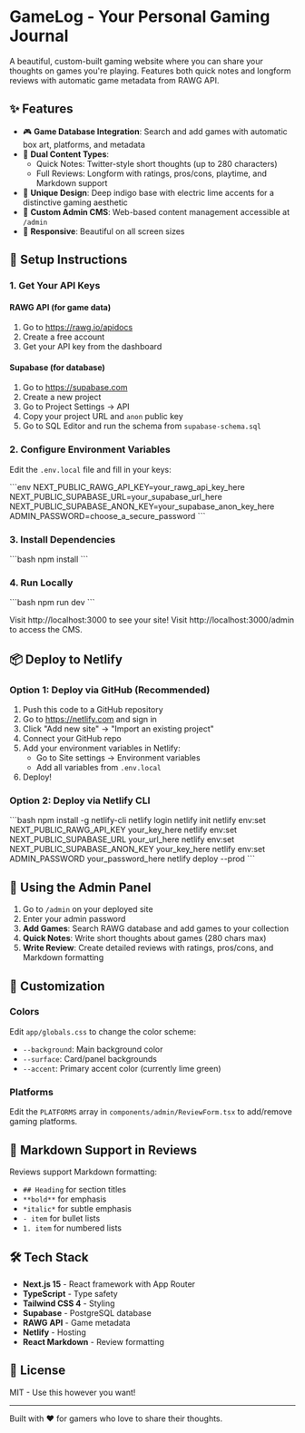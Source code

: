 # GameLog - Your Personal Gaming Journal

A beautiful, custom-built gaming website where you can share your thoughts on games you're playing. Features both quick notes and longform reviews with automatic game metadata from RAWG API.

## ✨ Features

- 🎮 **Game Database Integration**: Search and add games with automatic box art, platforms, and metadata
- 📝 **Dual Content Types**:
  - Quick Notes: Twitter-style short thoughts (up to 280 characters)
  - Full Reviews: Longform with ratings, pros/cons, playtime, and Markdown support
- 🎨 **Unique Design**: Deep indigo base with electric lime accents for a distinctive gaming aesthetic
- 🔐 **Custom Admin CMS**: Web-based content management accessible at `/admin`
- 📱 **Responsive**: Beautiful on all screen sizes

## 🚀 Setup Instructions

### 1. Get Your API Keys

#### RAWG API (for game data)
1. Go to https://rawg.io/apidocs
2. Create a free account
3. Get your API key from the dashboard

#### Supabase (for database)
1. Go to https://supabase.com
2. Create a new project
3. Go to Project Settings → API
4. Copy your project URL and `anon` public key
5. Go to SQL Editor and run the schema from `supabase-schema.sql`

### 2. Configure Environment Variables

Edit the `.env.local` file and fill in your keys:

\`\`\`env
NEXT_PUBLIC_RAWG_API_KEY=your_rawg_api_key_here
NEXT_PUBLIC_SUPABASE_URL=your_supabase_url_here
NEXT_PUBLIC_SUPABASE_ANON_KEY=your_supabase_anon_key_here
ADMIN_PASSWORD=choose_a_secure_password
\`\`\`

### 3. Install Dependencies

\`\`\`bash
npm install
\`\`\`

### 4. Run Locally

\`\`\`bash
npm run dev
\`\`\`

Visit http://localhost:3000 to see your site!
Visit http://localhost:3000/admin to access the CMS.

## 📦 Deploy to Netlify

### Option 1: Deploy via GitHub (Recommended)

1. Push this code to a GitHub repository
2. Go to https://netlify.com and sign in
3. Click "Add new site" → "Import an existing project"
4. Connect your GitHub repo
5. Add your environment variables in Netlify:
   - Go to Site settings → Environment variables
   - Add all variables from `.env.local`
6. Deploy!

### Option 2: Deploy via Netlify CLI

\`\`\`bash
npm install -g netlify-cli
netlify login
netlify init
netlify env:set NEXT_PUBLIC_RAWG_API_KEY your_key_here
netlify env:set NEXT_PUBLIC_SUPABASE_URL your_url_here
netlify env:set NEXT_PUBLIC_SUPABASE_ANON_KEY your_key_here
netlify env:set ADMIN_PASSWORD your_password_here
netlify deploy --prod
\`\`\`

## 🎯 Using the Admin Panel

1. Go to `/admin` on your deployed site
2. Enter your admin password
3. **Add Games**: Search RAWG database and add games to your collection
4. **Quick Notes**: Write short thoughts about games (280 chars max)
5. **Write Review**: Create detailed reviews with ratings, pros/cons, and Markdown formatting

## 🎨 Customization

### Colors
Edit `app/globals.css` to change the color scheme:
- `--background`: Main background color
- `--surface`: Card/panel backgrounds
- `--accent`: Primary accent color (currently lime green)

### Platforms
Edit the `PLATFORMS` array in `components/admin/ReviewForm.tsx` to add/remove gaming platforms.

## 📝 Markdown Support in Reviews

Reviews support Markdown formatting:
- `## Heading` for section titles
- `**bold**` for emphasis
- `*italic*` for subtle emphasis
- `- item` for bullet lists
- `1. item` for numbered lists

## 🛠 Tech Stack

- **Next.js 15** - React framework with App Router
- **TypeScript** - Type safety
- **Tailwind CSS 4** - Styling
- **Supabase** - PostgreSQL database
- **RAWG API** - Game metadata
- **Netlify** - Hosting
- **React Markdown** - Review formatting

## 📄 License

MIT - Use this however you want!

---

Built with ❤️ for gamers who love to share their thoughts.
